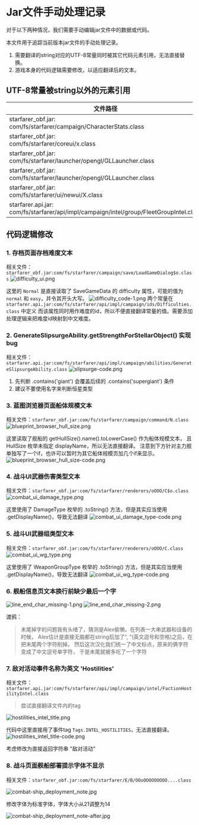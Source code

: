 # Jar文件手动处理记录
对于以下两种情况，我们需要手动编辑jar文件中的数据或代码。

本文件用于追踪当前版本jar文件的手动处理记录。

1. 需要翻译的string对应的UTF-8常量同时被其它代码元素引用，无法直接替换。
2. 游戏本身的代码逻辑需要修改，以适应翻译后的文本。

## UTF-8常量被string以外的元素引用
| 文件路径 | 原文 |
|---|---|
| starfarer_obf.jar:<br/>com/fs/starfarer/campaign/CharacterStats.class | `points` |
| starfarer_obf.jar:<br/>com/fs/starfarer/coreui/x.class | `max` |
| starfarer_obf.jar:<br/>com/fs/starfarer/launcher/opengl/GLLauncher.class | `fullscreen` |
| starfarer_obf.jar:<br/>com/fs/starfarer/launcher/opengl/GLLauncher.class | `sound` |
| starfarer_obf.jar:<br/>com/fs/starfarer/ui/newui/X.class | `next` |
| starfarer.api.jar:<br/>com/fs/starfarer/api/impl/campaign/intel/group/FleetGroupIntel.class | `fleets` |

## 代码逻辑修改

### 1. 存档页面存档难度文本
相关文件：`starfarer_obf.jar:com/fs/starfarer/campaign/save/LoadGameDialog$o.class`
![difficulty_ui.png](difficulty_ui.png)

这里的 `Normal` 是直接读取了 SaveGameData 的 difficulty 属性，可能的值为 `normal` 和 `easy`，并令其开头大写。
![difficulty_code-1.png](difficulty_code-1.png)
两个常量在 `starfarer.api.jar:com/fs/starfarer/api/impl/campaign/ids/Difficulties.class` 中定义
而该属性同时用作难度的id，所以不便直接翻译常量的值。需要添加处理逻辑来把难度id映射到中文难度。

### 2. GenerateSlipsurgeAbility.getStrengthForStellarObject() 实现bug
相关文件：`starfarer.api.jar:com/fs/starfarer/api/impl/campaign/abilities/GenerateSlipsurgeAbility.class`
![slipsurge-code.png](slipsurge-code.png)
1. 先判断 .contains('giant') 会覆盖后续的 .contains('supergiant') 条件
2. 建议不要使用名字来判断恒星类型

### 3. 蓝图浏览器页面船体规模文本
相关文件：`starfarer_obf.jar:com/fs/starfarer/campaign/command/N.class`
![blueprint_browser_hull_size.png](blueprint_browser_hull_size.png)

这里读取了舰船的 getHullSize().name().toLowerCase() 作为船体规模文本，
且 HullSize 枚举未指定 displayName，所以无法直接翻译。
注意到下方针对主力舰单独写了一个if，也许可以暂时为其它船体规模页加几个if来显示。
![blueprint_browser_hull_size-code.png](blueprint_browser_hull_size-code.png)

### 4. 战斗UI武器伤害类型文本
相关文件：`starfarer_obf.jar:com/fs/starfarer/renderers/oOOO/C$o.class`
![combat_ui_damage_type.png](combat_ui_damage_type.png)

这里使用了 DamageType 枚举的 .toString() 方法，但是其实应当使用 .getDisplayName()，导致无法翻译
![combat_ui_damage_type-code.png](combat_ui_damage_type-code.png)

### 5. 战斗UI武器组类型文本
相关文件：`starfarer_obf.jar:com/fs/starfarer/renderers/oOOO/C.class`
![combat_ui_wg_type.png](combat_ui_wg_type.png)

这里使用了 WeaponGroupType 枚举的 .toString() 方法，但是其实应当使用 .getDisplayName()，导致无法翻译
![combat_ui_wg_type-code.png](combat_ui_wg_type-code.png)

### 6. 舰船信息页文本换行前缺少最后一个字
![line_end_char_missing-1.png](line_end_char_missing-1.png)
![line_end_char_missing-2.png](line_end_char_missing-2.png)

渡鸦：
> 末尾掉字的问题我有头绪了，猜测是Alex偷懒。在列表一大串武器和设备的时候，
> Alex估计是直接无脑都在string后加了“, ”(英文逗号和空格)之后，在把末尾两个字符削掉。
> 然后这次汉化我们统一了中文标点，原来的俩字符变成了中文逗号单字符，
> 于是末尾就被多吃了一个字符

### 7. 敌对活动事件名称为英文 'Hostilities'
相关文件：`starfarer.api.jar:com/fs/starfarer/api/impl/campaign/intel/FactionHostilityIntel.class`

> 尝试直接翻译文件内的tag

![hostilities_intel_title.png](hostilities_intel_title.png)

代码中这里直接用了事件tag `Tags.INTEL_HOSTILITIES`，无法直接翻译。
![hostilities_intel_title-code.png](hostilities_intel_title-code.png)

考虑修改为直接返回字符串 "敌对活动"

### 8. 战斗页面舰船部署提示字体不显示
相关文件：`starfarer_obf.jar:com/fs/starfarer/E/B/OOoOOOOOOOOO....class`

![combat-ship_deployment_note.jpg](combat-ship_deployment_note.jpg)

修改字体为标准字体，字体大小从21调整为14

![combat-ship_deployment_note-after.jpg](combat-ship_deployment_note-after.jpg)
